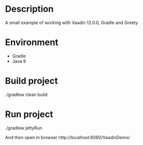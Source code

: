 # Description
A small example of working with Vaadin 12.0.0, Gradle and Greety


# Environment
* Gradle 
* Java 8

# Build project
./gradlew clean build

# Run project
./gradlew jettyRun

And then open in browser http://localhost:8080/VaadinDemo/
